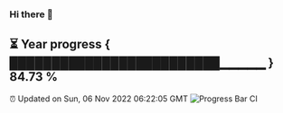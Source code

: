 ### Hi there 👋
⏳ Year progress { █████████████████████████▁▁▁▁▁ } 84.73 %
---
⏰ Updated on Sun, 06 Nov 2022 06:22:05 GMT
![Progress Bar CI](https://github.com/liununu/liununu/workflows/Progress%20Bar%20CI/badge.svg)
